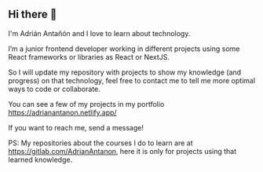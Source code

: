 ## Hi there 👋

I'm Adrián Antañón and I love to learn about technology.

I’m a junior frontend developer working in different projects using some React frameworks or libraries as React or NextJS.

So I will update my repository with projects to show my knowledge (and progress) on that technology, feel free to contact me to tell me more optimal ways to code or collaborate.

You can see a few of my projects in my portfolio https://adrianantanon.netlify.app/

If you want to reach me, send a message!

PS: My repositories about the courses I do to learn are at https://gitlab.com/AdrianAntanon, here it is only for projects using that learned knowledge.

<!--
**Adri-Antanon/Adri-Antanon** is a ✨ _special_ ✨ repository because its `README.md` (this file) appears on your GitHub profile.

Here are some ideas to get you started:

- 🔭 I’m currently working on ...
- 🌱 I’m currently learning ...
- 👯 I’m looking to collaborate on ...
- 🤔 I’m looking for help with ...
- 💬 Ask me about ...
- 📫 How to reach me: ...
- 😄 Pronouns: ...
- ⚡ Fun fact: ...
-->
